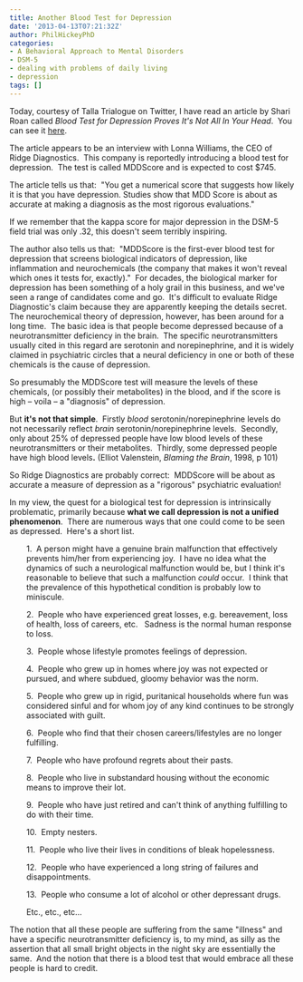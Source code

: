 ```yaml
---
title: Another Blood Test for Depression
date: '2013-04-13T07:21:32Z'
author: PhilHickeyPhD
categories:
- A Behavioral Approach to Mental Disorders
- DSM-5
- dealing with problems of daily living
- depression
tags: []
---
```


Today, courtesy of Talla Trialogue on Twitter, I have read an article by Shari Roan called <i>Blood Test for Depression Proves It's Not All In Your Head</i>.  You can see it <a href="http://www.takepart.com/article/2013/01/25/major-depression-can-be-diagnosed-blood-test">here</a>.

The article appears to be an interview with Lonna Williams, the CEO of Ridge Diagnostics.  This company is reportedly introducing a blood test for depression.  The test is called MDDScore and is expected to cost $745.

The article tells us that:  "You get a numerical score that suggests how likely it is that you have depression. Studies show that MDD Score is about as accurate at making a diagnosis as the most rigorous evaluations."

If we remember that the kappa score for major depression in the DSM-5 field trial was only .32, this doesn't seem terribly inspiring.

The author also tells us that:  "MDDScore is the first-ever blood test for depression that screens biological indicators of depression, like inflammation and neurochemicals (the company that makes it won't reveal which ones it tests for, exactly)."  For decades, the biological marker for depression has been something of a holy grail in this business, and we've seen a range of candidates come and go.  It's difficult to evaluate Ridge Diagnostic's claim because they are apparently keeping the details secret.  The neurochemical theory of depression, however, has been around for a long time.  The basic idea is that people become depressed because of a neurotransmitter deficiency in the brain.  The specific neurotransmitters usually cited in this regard are serotonin and norepinephrine, and it is widely claimed in psychiatric circles that a neural deficiency in one or both of these chemicals is the cause of depression.

So presumably the MDDScore test will measure the levels of these chemicals, (or possibly their metabolites) in the blood, and if the score is high – voila – a "diagnosis" of depression.

But <strong>it's not that simple</strong>.  Firstly <i>blood</i> serotonin/norepinephrine levels do not necessarily reflect <i>brain</i> serotonin/norepinephrine levels.  Secondly, only about 25% of depressed people<strong> </strong>have low blood levels of these neurotransmitters or their metabolites.  Thirdly, some depressed people have high blood levels<strong>.</strong> (Elliot Valenstein, <i>Blaming the Brain</i>, 1998, p 101)

So Ridge Diagnostics are probably correct:  MDDScore will be about as accurate a measure of depression as a "rigorous" psychiatric evaluation!

In my view, the quest for a biological test for depression is intrinsically problematic, primarily because <strong>what we call depression is not a unified phenomenon</strong>.  There are numerous ways that one could come to be seen as depressed.  Here's a short list.
<p style="padding-left: 30px;">1.  A person might have a genuine brain malfunction that effectively prevents him/her from experiencing joy.  I have no idea what the dynamics of such a neurological malfunction would be, but I think it's reasonable to believe that such a malfunction <i>could</i> occur.  I think that the prevalence of this hypothetical condition is probably low to miniscule.</p>
<p style="padding-left: 30px;">2.  People who have experienced great losses, e.g. bereavement, loss of health, loss of careers, etc.   Sadness is the normal human response to loss.</p>
<p style="padding-left: 30px;">3.  People whose lifestyle promotes feelings of depression.</p>
<p style="padding-left: 30px;">4.  People who grew up in homes where joy was not expected or pursued, and where subdued, gloomy behavior was the norm.</p>
<p style="padding-left: 30px;">5.  People who grew up in rigid, puritanical households where fun was considered sinful and for whom joy of any kind continues to be strongly associated with guilt.</p>
<p style="padding-left: 30px;">6.  People who find that their chosen careers/lifestyles are no longer fulfilling.</p>
<p style="padding-left: 30px;">7.  People who have profound regrets about their pasts.</p>
<p style="padding-left: 30px;">8.  People who live in substandard housing without the economic means to improve their lot.</p>
<p style="padding-left: 30px;">9.  People who have just retired and can't think of anything fulfilling to do with their time.</p>
<p style="padding-left: 30px;">10.  Empty nesters.</p>
<p style="padding-left: 30px;">11.  People who live their lives in conditions of bleak hopelessness.</p>
<p style="padding-left: 30px;">12.  People who have experienced a long string of failures and disappointments.</p>
<p style="padding-left: 30px;">13.  People who consume a lot of alcohol or other depressant drugs.</p>
<p style="padding-left: 30px;">Etc., etc., etc…</p>
The notion that all these people are suffering from the same "illness" and have a specific neurotransmitter deficiency is, to my mind, as silly as the assertion that all small bright objects in the night sky are essentially the same.  And the notion that there is a blood test that would embrace all these people is hard to credit.

&nbsp;